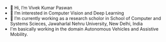 - 👋 Hi, I’m Vivek Kumar Paswan
- 👀 I’m interested in Computer Vision and Deep Learning
- 🌱 I’m currently working as a research scholor in School of Computer and Systems Scieces, Jawaharlal Nehru University, New Delhi, India
- I'm basically working in the domain Autonomous Vehicles and Assistive Mobility.
<!---
vkpaswan/vkpaswan is a ✨ special ✨ repository because its `README.md` (this file) appears on your GitHub profile.
You can click the Preview link to take a look at your changes.
--->

